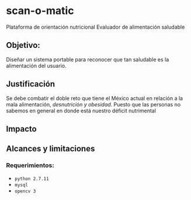 # scan-o-matic
Plataforma de orientación nutricional
Evaluador de alimentación saludable

## Objetivo:
Diseñar un sistema portable para reconocer que tan saludable es la alimentación del usuario.

## Justificación
Se debe combatir el doble reto que tiene el México actual en relación a la mala alimentación, _desnutrición y obesidad_. Puesto que las personas no sabemos en general  en donde está nuestro déficit nutrimental

## Impacto


## Alcances y limitaciones




### Requerimientos:  
* `python 2.7.11`
* `mysql`
* `opencv 3`
